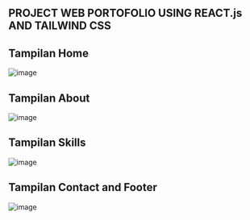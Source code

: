 ## PROJECT WEB PORTOFOLIO USING REACT.js AND TAILWIND CSS

## Tampilan Home
![image](https://github.com/rizkinp/portofolio-website-react/assets/103366502/43286ed7-6a05-4940-bbc7-afa64718ec57)

## Tampilan About
![image](https://github.com/rizkinp/portofolio-website-react/assets/103366502/f5269453-fadc-4e43-a72b-4633855a02e1)

## Tampilan Skills
![image](https://github.com/rizkinp/portofolio-website-react/assets/103366502/3c2f2e61-985a-40f3-9d05-1c62c4ee969c)

## Tampilan Contact and Footer
![image](https://github.com/rizkinp/portofolio-website-react/assets/103366502/4c947d3a-8e48-43f6-a206-155b8e424a07)
